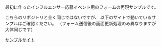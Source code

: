 最初に作ったインフルエンサー応募イベント用のフォームの再現サンプルです。

こちらのリポジトリと全く同じではないですが、
以下のサイトで動いているサンプルはご確認ください。
（フォーム送信後の画面更新処理のみ異なりますが大体同じです）

[サンプルサイト](http://asuka-nomura.jp/client-form-sample)
